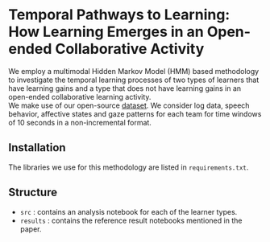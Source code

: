 # Temporal Pathways to Learning: How Learning Emerges in an Open-ended Collaborative Activity

We employ a multimodal Hidden Markov Model (HMM) based methodology
to investigate the temporal learning processes of two types of learners that have
learning gains and a type that does not have learning gains in an open-ended
collaborative learning activity.   
We make use of our open-source [dataset](https://doi.org/10.5281/zenodo.5576058). We consider log data, speech behavior, affective
states and gaze patterns for each team for time windows of 10 seconds in a non-incremental format.

## Installation
The libraries we use for this methodology are listed in `requirements.txt`.

## Structure

- `src` : contains an analysis notebook for each of the learner types.
- `results` : contains the reference result notebooks mentioned in the paper. 
